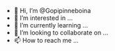 - 👋 Hi, I’m @Gopipinneboina
- 👀 I’m interested in ...
- 🌱 I’m currently learning ...
- 💞️ I’m looking to collaborate on ...
- 📫 How to reach me ...

<!---
Gopipinneboina/Gopipinneboina is a ✨ special ✨ repository because its `README.md` (this file) appears on your GitHub profile.
You can click the Preview link to take a look at your changes.
--->
